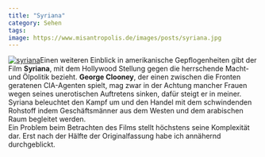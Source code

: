 ```yaml
---
title: "Syriana"
category: Sehen
tags: 
image: https://www.misantropolis.de/images/posts/syriana.jpg
---
```


[![](http://www.misantropolis.de/wp-content/uploads/2008/04/syriana.jpg "syriana")](http://www.misantropolis.de/wp-content/uploads/2008/04/syriana.jpg)Einen weiteren Einblick in amerikanische Gepflogenheiten gibt der Film **Syriana**, mit dem Hollywood Stellung gegen die herrschende Macht- und Ölpolitik bezieht. **George Clooney**, der einen zwischen die Fronten geratenen CIA-Agenten spielt, mag zwar in der Achtung mancher Frauen wegen seines unerotischen Auftretens sinken, dafür steigt er in meiner.  
Syriana beleuchtet den Kampf um und den Handel mit dem schwindenden Rohstoff indem Geschäftsmänner aus dem Westen und dem arabischen Raum begleitet werden.  
Ein Problem beim Betrachten des Films stellt höchstens seine Komplexität dar. Erst nach der Hälfte der Originalfassung habe ich annähernd durchgeblickt.